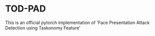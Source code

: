 # TOD-PAD
This is an official pytorch implementation of 'Face Presentation Attack Detection using Taskonomy Feature'
